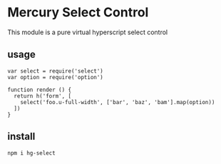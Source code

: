 # Mercury Select Control

This module is a pure virtual hyperscript select control

## usage

```
var select = require('select')
var option = require('option')

function render () {
  return h('form', [
    select('foo.u-full-width', ['bar', 'baz', 'bam'].map(option))
  ])
}
```

## install

```
npm i hg-select
```

